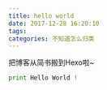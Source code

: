```yaml
---
title: hello world
date: 2017-12-28 16:20:10
tags:
categories: 不知道怎么归类
---
```


把博客从简书搬到Hexo啦~

```python
print Hello World !
```